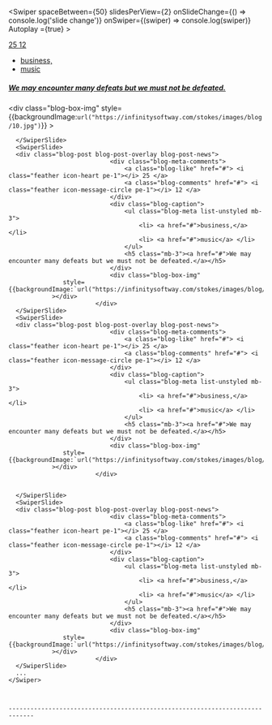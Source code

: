 <Swiper
      spaceBetween={50}
      slidesPerView={2}
      onSlideChange={() => console.log('slide change')}
      onSwiper={(swiper) => console.log(swiper)}
      Autoplay ={true}
    >
      <SwiperSlide>
      <div class="blog-post blog-post-overlay blog-post-news">
								<div class="blog-meta-comments">
									<a class="blog-like" href="#"> <i class="feather icon-heart pe-1"></i> 25 </a>
									<a class="blog-comments" href="#"> <i class="feather icon-message-circle pe-1"></i> 12 </a>
								</div>
								<div class="blog-caption">
									<ul class="blog-meta list-unstyled mb-3">
										<li> <a href="#">business,</a> </li>
										<li> <a href="#">music</a> </li>
									</ul>
									<h5 class="mb-3"><a href="#">We may encounter many defeats but we must not be defeated.</a></h5>
								</div>
								<div class="blog-box-img" 
                   style={{backgroundImage:`url("https://infinitysoftway.com/stokes/images/blog/10.jpg")`}}
                ></div>
							</div>



      </SwiperSlide>
      <SwiperSlide>
      <div class="blog-post blog-post-overlay blog-post-news">
								<div class="blog-meta-comments">
									<a class="blog-like" href="#"> <i class="feather icon-heart pe-1"></i> 25 </a>
									<a class="blog-comments" href="#"> <i class="feather icon-message-circle pe-1"></i> 12 </a>
								</div>
								<div class="blog-caption">
									<ul class="blog-meta list-unstyled mb-3">
										<li> <a href="#">business,</a> </li>
										<li> <a href="#">music</a> </li>
									</ul>
									<h5 class="mb-3"><a href="#">We may encounter many defeats but we must not be defeated.</a></h5>
								</div>
								<div class="blog-box-img" 
                   style={{backgroundImage:`url("https://infinitysoftway.com/stokes/images/blog/10.jpg")`}}
                ></div>
							</div>
      </SwiperSlide>
      <SwiperSlide>
      <div class="blog-post blog-post-overlay blog-post-news">
								<div class="blog-meta-comments">
									<a class="blog-like" href="#"> <i class="feather icon-heart pe-1"></i> 25 </a>
									<a class="blog-comments" href="#"> <i class="feather icon-message-circle pe-1"></i> 12 </a>
								</div>
								<div class="blog-caption">
									<ul class="blog-meta list-unstyled mb-3">
										<li> <a href="#">business,</a> </li>
										<li> <a href="#">music</a> </li>
									</ul>
									<h5 class="mb-3"><a href="#">We may encounter many defeats but we must not be defeated.</a></h5>
								</div>
								<div class="blog-box-img" 
                   style={{backgroundImage:`url("https://infinitysoftway.com/stokes/images/blog/10.jpg")`}}
                ></div>
							</div>


      </SwiperSlide>
      <SwiperSlide>
      <div class="blog-post blog-post-overlay blog-post-news">
								<div class="blog-meta-comments">
									<a class="blog-like" href="#"> <i class="feather icon-heart pe-1"></i> 25 </a>
									<a class="blog-comments" href="#"> <i class="feather icon-message-circle pe-1"></i> 12 </a>
								</div>
								<div class="blog-caption">
									<ul class="blog-meta list-unstyled mb-3">
										<li> <a href="#">business,</a> </li>
										<li> <a href="#">music</a> </li>
									</ul>
									<h5 class="mb-3"><a href="#">We may encounter many defeats but we must not be defeated.</a></h5>
								</div>
								<div class="blog-box-img" 
                   style={{backgroundImage:`url("https://infinitysoftway.com/stokes/images/blog/10.jpg")`}}
                ></div>
							</div>
      </SwiperSlide>
      ...
    </Swiper>



    -----------------------------------------------------------------------------





    
